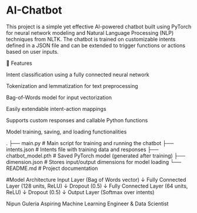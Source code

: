 # AI-Chatbot
This project is a simple yet effective AI-powered chatbot built using PyTorch for neural network modeling and Natural Language Processing (NLP) techniques from NLTK. The chatbot is trained on customizable intents defined in a JSON file and can be extended to trigger functions or actions based on user inputs.

🚀 Features

Intent classification using a fully connected neural network

Tokenization and lemmatization for text preprocessing

Bag-of-Words model for input vectorization

Easily extendable intent-action mappings

Supports custom responses and callable Python functions

Model training, saving, and loading functionalities

.
├── main.py               # Main script for training and running the chatbot
├── intents.json          # Intents file with training data and responses
├── chatbot_model.pth     # Saved PyTorch model (generated after training)
├── dimension.json        # Stores input/output dimensions for model loading
└── README.md             # Project documentation

#Model Architecture
Input Layer (Bag of Words vector)
    ↓
Fully Connected Layer (128 units, ReLU)
    ↓
Dropout (0.5)
    ↓
Fully Connected Layer (64 units, ReLU)
    ↓
Dropout (0.5)
    ↓
Output Layer (Softmax over intents)


Nipun Guleria
Aspiring Machine Learning Engineer & Data Scientist
